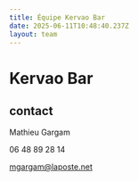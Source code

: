 ```yaml
---
title: Équipe Kervao Bar
date: 2025-06-11T10:48:40.237Z
layout: team
---
```


# Kervao Bar

## contact 

Mathieu Gargam

06 48 89 28 14 

mgargam@laposte.net

